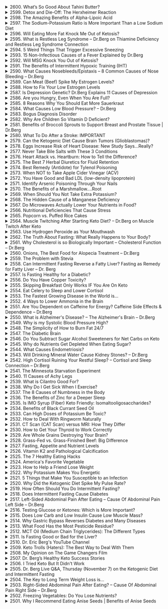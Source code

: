 <details>
<summary>2600. What’s So Good About Tahini Butter?</summary>

[[Youtube]](https://www.youtube.com/watch?v=UOiY4XdDnBA)


</details>

<details>
<summary>2599. Detox and Die-Off: The Herxheimer Reaction</summary>

[[Youtube]](https://www.youtube.com/watch?v=RW1FSIKhy7k)


</details>

<details>
<summary>2598. The Amazing Benefits of Alpha-Lipoic Acid</summary>

[[Youtube]](https://www.youtube.com/watch?v=KGnzlkx1rcs)


</details>

<details>
<summary>2597. The Sodium-Potassium Ratio is More Important Than a Low Sodium Diet</summary>

[[Youtube]](https://www.youtube.com/watch?v=z4MFnrMpzBA)


</details>

<details>
<summary>2596. Will Eating More Fat Knock Me Out of Ketosis?</summary>

[[Youtube]](https://www.youtube.com/watch?v=mp3mBSvsRQ4)


</details>

<details>
<summary>2595. What is Restless Leg Syndrome – Dr.Berg on Thiamine Deficiency and Restless Leg Syndrome Connection</summary>

[[Youtube]](https://www.youtube.com/watch?v=sJxLymQn0s0)


</details>

<details>
<summary>2594. 5 Weird Things That Trigger Excessive Sneezing</summary>

[[Youtube]](https://www.youtube.com/watch?v=tY4xF6mf6mQ)


</details>

<details>
<summary>2593. 15 Non-Infectious Causes of a Fever Explained by Dr.Berg</summary>

[[Youtube]](https://www.youtube.com/watch?v=LydOcPRovl4)


</details>

<details>
<summary>2592. Will MSG Knock You Out of Ketosis?</summary>

[[Youtube]](https://www.youtube.com/watch?v=GpTxINPiBxA)


</details>

<details>
<summary>2591. The Benefits of Intermittent Hypoxic Training (IHT)</summary>

[[Youtube]](https://www.youtube.com/watch?v=3QVPkrYO57g)


</details>

<details>
<summary>2590. What Causes Nosebleeds/Epistaxis – 8 Common Causes of Nose Bleeding – Dr.Berg</summary>

[[Youtube]](https://www.youtube.com/watch?v=tJs0ZHwfCpc)


</details>

<details>
<summary>2589. Can Meat (Beef) Spike My Estrogen Levels?</summary>

[[Youtube]](https://www.youtube.com/watch?v=B6h4L_UYkqM)


</details>

<details>
<summary>2588. How to Fix Your Low Estrogen Levels</summary>

[[Youtube]](https://www.youtube.com/watch?v=OkThAmV1M8Y)


</details>

<details>
<summary>2587. Is Depression Genetic? Dr.Berg Explains 11 Causes of Depression</summary>

[[Youtube]](https://www.youtube.com/watch?v=axsfoQ6mvFk)


</details>

<details>
<summary>2586. Are you Hungry, Even When You Are Full?</summary>

[[Youtube]](https://www.youtube.com/watch?v=ty8_EATajzs)


</details>

<details>
<summary>2585. 8 Reasons Why You Should Eat More Sauerkraut</summary>

[[Youtube]](https://www.youtube.com/watch?v=jmf83p-BiXA)


</details>

<details>
<summary>2584. What Causes Low Blood Pressure? – Dr.Berg</summary>

[[Youtube]](https://www.youtube.com/watch?v=SNqSWV93anA)


</details>

<details>
<summary>2583. Bogus Diagnosis Disorder</summary>

[[Youtube]](https://www.youtube.com/watch?v=r6ZCH_KoFts)


</details>

<details>
<summary>2582. Why Are Children So Vitamin D Deficient?</summary>

[[Youtube]](https://www.youtube.com/watch?v=9eFa99gmT7k)


</details>

<details>
<summary>2581. Benefits of Broccoli Sprouts to Support Breast and Prostate Tissue | Dr.Berg</summary>

[[Youtube]](https://www.youtube.com/watch?v=yQcgqiIUCp0)


</details>

<details>
<summary>2580. What To Do After a Stroke: IMPORTANT</summary>

[[Youtube]](https://www.youtube.com/watch?v=JOc-magAzx8)


</details>

<details>
<summary>2579. Can the Ketogenic Diet Cause Brain Tumors (Glioblastomas)?</summary>

[[Youtube]](https://www.youtube.com/watch?v=qeyvWykx2l0)


</details>

<details>
<summary>2578. Eggs Increase Risk of Heart Disease: New Study Says...Really?</summary>

[[Youtube]](https://www.youtube.com/watch?v=RU8jn0kAmfk)


</details>

<details>
<summary>2577. Never Take Bile Salts with These 3 Conditions</summary>

[[Youtube]](https://www.youtube.com/watch?v=AWM-1_vMEis)


</details>

<details>
<summary>2576. Heart Attack vs. Heartburn: How to Tell the Difference?</summary>

[[Youtube]](https://www.youtube.com/watch?v=0-eDavccrC4)


</details>

<details>
<summary>2575. The Best 7 Herbal Diuretics for Fluid Retention</summary>

[[Youtube]](https://www.youtube.com/watch?v=uWJY1yjW7J0)


</details>

<details>
<summary>2574. Best Remedy (Antidote) for Tylenol Poisoning</summary>

[[Youtube]](https://www.youtube.com/watch?v=RtXSelhaI4Q)


</details>

<details>
<summary>2573. When NOT to Take Apple Cider Vinegar (ACV)</summary>

[[Youtube]](https://www.youtube.com/watch?v=P49LC3PyCsE)


</details>

<details>
<summary>2572. You Have Good and Bad LDL (low-density lipoprotein)</summary>

[[Youtube]](https://www.youtube.com/watch?v=LYbPiqO5ZXE)


</details>

<details>
<summary>2571. Identify Arsenic Poisoning Through Your Nails</summary>

[[Youtube]](https://www.youtube.com/watch?v=PlGLVe9QP2c)


</details>

<details>
<summary>2570. The Benefits of a Marshmallow....Root</summary>

[[Youtube]](https://www.youtube.com/watch?v=60ONhFiEQ_w)


</details>

<details>
<summary>2569. When Should You Not Take Extra Potassium?</summary>

[[Youtube]](https://www.youtube.com/watch?v=wZWzdJ03_Pc)


</details>

<details>
<summary>2568. The Hidden Cause of a Manganese Deficiency</summary>

[[Youtube]](https://www.youtube.com/watch?v=cUaOvdFhpyk)


</details>

<details>
<summary>2567. Do Microwaves Actually Lower Your Nutrients in Food?</summary>

[[Youtube]](https://www.youtube.com/watch?v=6mXfQSL4I8w)


</details>

<details>
<summary>2566. Nutritional Deficiencies That Cause Stress</summary>

[[Youtube]](https://www.youtube.com/watch?v=PAshNMN4dZU)


</details>

<details>
<summary>2565. Popcorn vs. Puffed Rice Cakes</summary>

[[Youtube]](https://www.youtube.com/watch?v=6zEHg9vTdQM)


</details>

<details>
<summary>2564. Muscle Twitching After Starting Keto Diet? – Dr.Berg on Muscle Twitch After Keto</summary>

[[Youtube]](https://www.youtube.com/watch?v=_fFHFywDhCM)


</details>

<details>
<summary>2563. Use Hydrogen Peroxide as Your Mouthwash</summary>

[[Youtube]](https://www.youtube.com/watch?v=sFF5A99FCkQ)


</details>

<details>
<summary>2562. The Truth About Fasting: What Really Happens to Your Body?</summary>

[[Youtube]](https://www.youtube.com/watch?v=vhmtoAYVRSo)


</details>

<details>
<summary>2561. Why Cholesterol is so Biologically Important – Cholesterol Function – Dr.Berg</summary>

[[Youtube]](https://www.youtube.com/watch?v=kND-iQDrhKI)


</details>

<details>
<summary>2560. Onions, The Best Food for Alopecia Treatment – Dr.Berg</summary>

[[Youtube]](https://www.youtube.com/watch?v=ov2Wbvwu4mY)


</details>

<details>
<summary>2559. The Problem with Stevia</summary>

[[Youtube]](https://www.youtube.com/watch?v=R0zuCY79NTY)


</details>

<details>
<summary>2558. Can Intermittent Fasting Reverse a Fatty Liver? Fasting as Remedy for Fatty Liver – Dr. Berg</summary>

[[Youtube]](https://www.youtube.com/watch?v=H64MQr1sbNk)


</details>

<details>
<summary>2557. Is Fasting Healthy for a Diabetic?</summary>

[[Youtube]](https://www.youtube.com/watch?v=kGFF53o77nk)


</details>

<details>
<summary>2556. Do You Have Copper Toxicity?</summary>

[[Youtube]](https://www.youtube.com/watch?v=ag_zIYWiqaE)


</details>

<details>
<summary>2555. Skipping Breakfast Only Works IF You Are On Keto</summary>

[[Youtube]](https://www.youtube.com/watch?v=AjU79zjI1Z4)


</details>

<details>
<summary>2554. Eat Celery to Sleep and Lower Cortisol</summary>

[[Youtube]](https://www.youtube.com/watch?v=zFAm0z5gpnM)


</details>

<details>
<summary>2553. The Fastest Growing Disease in the World is...</summary>

[[Youtube]](https://www.youtube.com/watch?v=N5Bybq7EPSI)


</details>

<details>
<summary>2552. 4 Ways to Lower Ammonia in the Brain</summary>

[[Youtube]](https://www.youtube.com/watch?v=eq_1O_J3Ud8)


</details>

<details>
<summary>2551. Are You Dependent on Caffeine for Energy? Caffeine Side Effects & Dependence – Dr.Berg</summary>

[[Youtube]](https://www.youtube.com/watch?v=Vy8mfEssb7M)


</details>

<details>
<summary>2550. What is Alzheimer's Disease? – The Alzheimer's Brain – Dr.Berg</summary>

[[Youtube]](https://www.youtube.com/watch?v=0EHxKVvTTW0)


</details>

<details>
<summary>2549. Why is my Systolic Blood Pressure High?</summary>

[[Youtube]](https://www.youtube.com/watch?v=0jYjJo0MPVg)


</details>

<details>
<summary>2548. The Simplicity of How to Burn Fat 24/7</summary>

[[Youtube]](https://www.youtube.com/watch?v=O-qILRhAnEM)


</details>

<details>
<summary>2547. The Diabetic Brain</summary>

[[Youtube]](https://www.youtube.com/watch?v=svEBk6piGJ8)


</details>

<details>
<summary>2546. Do You Subtract Sugar Alcohol Sweeteners for Net Carbs on Keto</summary>

[[Youtube]](https://www.youtube.com/watch?v=2nyfqgHwkoA)


</details>

<details>
<summary>2545. Why do Nutrients Get Depleted When Eating Sugar?</summary>

[[Youtube]](https://www.youtube.com/watch?v=EOPrbzE136o)


</details>

<details>
<summary>2544. What Causes Endometriosis?</summary>

[[Youtube]](https://www.youtube.com/watch?v=OcLnosYVl9U)


</details>

<details>
<summary>2543. Will Drinking Mineral Water Cause Kidney Stones? – Dr.Berg</summary>

[[Youtube]](https://www.youtube.com/watch?v=fmEn4B9U48I)


</details>

<details>
<summary>2542. High Cortisol Ruining Your Restful Sleep? – Cortisol and Sleep Connection – Dr.Berg</summary>

[[Youtube]](https://www.youtube.com/watch?v=g3XjFOU1EyQ)


</details>

<details>
<summary>2541. The Minnesota Starvation Experiment</summary>

[[Youtube]](https://www.youtube.com/watch?v=ihSOwWNyHmU)


</details>

<details>
<summary>2540. 11 Causes of Achy Legs</summary>

[[Youtube]](https://www.youtube.com/watch?v=vyQc6dD6nko)


</details>

<details>
<summary>2539. What is Cilantro Good For?</summary>

[[Youtube]](https://www.youtube.com/watch?v=BZLeKhwKOb0)


</details>

<details>
<summary>2538. Why Do I Get Sick When I Exercise?</summary>

[[Youtube]](https://www.youtube.com/watch?v=j5lShN1DmYo)


</details>

<details>
<summary>2537. The 8 Causes of Numbness in the Body</summary>

[[Youtube]](https://www.youtube.com/watch?v=d_oBMt8TN0I)


</details>

<details>
<summary>2536. The Benefits of Zinc for a Deeper Sleep</summary>

[[Youtube]](https://www.youtube.com/watch?v=HiuBiY7D-wE)


</details>

<details>
<summary>2535. Is IMO Syrup (Fiber) Keto Friendly: Isomaltooligosaccharides?</summary>

[[Youtube]](https://www.youtube.com/watch?v=Wc1hx-i_-ms)


</details>

<details>
<summary>2534. Benefits of Black Currant Seed Oil</summary>

[[Youtube]](https://www.youtube.com/watch?v=_nM1xoIGaH4)


</details>

<details>
<summary>2533. Can High Doses of Potassium Be Toxic?</summary>

[[Youtube]](https://www.youtube.com/watch?v=I3vurKIiGDw)


</details>

<details>
<summary>2532. How to Deal With Ringworm Naturally</summary>

[[Youtube]](https://www.youtube.com/watch?v=FOBGrw_EUTk)


</details>

<details>
<summary>2531. CT Scan (CAT Scan) versus MRI: How They Differ</summary>

[[Youtube]](https://www.youtube.com/watch?v=r8AAYMpsF3k)


</details>

<details>
<summary>2530. How to Get Your Thyroid to Work Correctly</summary>

[[Youtube]](https://www.youtube.com/watch?v=g8SumocGOgw)


</details>

<details>
<summary>2529. Are Whole Grains Destroying Your Brain?</summary>

[[Youtube]](https://www.youtube.com/watch?v=cGuX40yFv6A)


</details>

<details>
<summary>2528. Grass-Fed vs. Grass-Finished Beef: Big Difference</summary>

[[Youtube]](https://www.youtube.com/watch?v=70SUKkUaMo4)


</details>

<details>
<summary>2527. Fasting, Appetite and Nutrient Levels</summary>

[[Youtube]](https://www.youtube.com/watch?v=hvAV2xk8WlU)


</details>

<details>
<summary>2526. Vitamin K2 and Pathological Calcification</summary>

[[Youtube]](https://www.youtube.com/watch?v=GvW7iBvPuDM)


</details>

<details>
<summary>2525. The 7 Healthy Eating Hacks</summary>

[[Youtube]](https://www.youtube.com/watch?v=XLAeq6TXga4)


</details>

<details>
<summary>2524. America's Favorite Vegetable</summary>

[[Youtube]](https://www.youtube.com/watch?v=2P_0yeymkjU)


</details>

<details>
<summary>2523. How to Help a Friend Lose Weight</summary>

[[Youtube]](https://www.youtube.com/watch?v=R1ltCVEl_CQ)


</details>

<details>
<summary>2522. Why Potassium Makes You Energetic</summary>

[[Youtube]](https://www.youtube.com/watch?v=zl9_3-1D2ho)


</details>

<details>
<summary>2521. 5 Things that Make You Susceptible to an Infection</summary>

[[Youtube]](https://www.youtube.com/watch?v=p2LnwX7BG9I)


</details>

<details>
<summary>2520. Why Did the Ketogenic Diet Spike My Pulse Rate?</summary>

[[Youtube]](https://www.youtube.com/watch?v=GnEWrONMhBk)


</details>

<details>
<summary>2519. How Often Should You Do Intermittent Fasting?</summary>

[[Youtube]](https://www.youtube.com/watch?v=ZY0_GoROp6I)


</details>

<details>
<summary>2518. Does Intermittent Fasting Cause Diabetes</summary>

[[Youtube]](https://www.youtube.com/watch?v=UluPgVT5WY4)


</details>

<details>
<summary>2517. Left-Sided Abdominal Pain After Eating – Cause Of Abdominal Pain Left Side – Dr.Berg</summary>

[[Youtube]](https://www.youtube.com/watch?v=m6ooV8YN4wU)


</details>

<details>
<summary>2516. Testing Glucose or Ketones: Which is More Important?</summary>

[[Youtube]](https://www.youtube.com/watch?v=J5_ypd6u-sI)


</details>

<details>
<summary>2515. Does Low Carb and Low Insulin Cause Low Muscle Mass?</summary>

[[Youtube]](https://www.youtube.com/watch?v=jZRt18y488g)


</details>

<details>
<summary>2514. Why Gastric Bypass Reverses Diabetes and Many Diseases</summary>

[[Youtube]](https://www.youtube.com/watch?v=0F4OTncNPqc)


</details>

<details>
<summary>2513. What Food Has the Most Pesticide Residue?</summary>

[[Youtube]](https://www.youtube.com/watch?v=qxgdsFIrdog)


</details>

<details>
<summary>2512. MCT Oil (Medium Chain Triglycerides): The Different Types</summary>

[[Youtube]](https://www.youtube.com/watch?v=mo9WPbLiPus)


</details>

<details>
<summary>2511. Is Fasting Good or Bad for the Liver?</summary>

[[Youtube]](https://www.youtube.com/watch?v=O_ALEFuNhWI)


</details>

<details>
<summary>2510. Dr. Eric Berg's YouTube Channel</summary>

[[Youtube]](https://www.youtube.com/watch?v=DEU6Lx49Wic)


</details>

<details>
<summary>2509. Keto Trolls (Haters): The Best Way to Deal With Them</summary>

[[Youtube]](https://www.youtube.com/watch?v=wOE27jP3SaI)


</details>

<details>
<summary>2508. My Opinion on The Game Changers Film</summary>

[[Youtube]](https://www.youtube.com/watch?v=V6gjIwxszzM)


</details>

<details>
<summary>2507. Dr. Berg’s Healthy Keto Success Stories</summary>

[[Youtube]](https://www.youtube.com/watch?v=TYtU4VMtdmk)


</details>

<details>
<summary>2506. I Tried Keto But It Didn't Work</summary>

[[Youtube]](https://www.youtube.com/watch?v=_yNrV8ojUXI)


</details>

<details>
<summary>2505. Dr. Berg Live Q&A, Thursday (November 7) on the Ketogenic Diet and Intermittent Fasting</summary>

[[Youtube]](https://www.youtube.com/watch?v=oLjR0STSQiw)


</details>

<details>
<summary>2504. The Key to Long Term Weight Loss is...</summary>

[[Youtube]](https://www.youtube.com/watch?v=H1UTv7GG4Dw)


</details>

<details>
<summary>2503. Right-Sided Abdominal Pain After Eating? – Cause Of Abdominal Pain Right Side – Dr.Berg</summary>

[[Youtube]](https://www.youtube.com/watch?v=huLmRd_tn4U)


</details>

<details>
<summary>2502. Freezing Vegetables: Do You Lose Nutrients?</summary>

[[Youtube]](https://www.youtube.com/watch?v=7B4vyspYdU8)


</details>

<details>
<summary>2501. Why I Recommend Eating Anise Seeds | Benefits of Anise Seeds</summary>

[[Youtube]](https://www.youtube.com/watch?v=6KYh8oktFV4)


</details>

